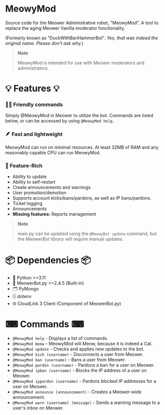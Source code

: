 # MeowyMod
Source code for the Meower Administrative robot, "MeowyMod". A tool to replace the aging Meower Vanilla moderator functionality.

(Formerly known as "DuckWithBanHammerBot". *Yes, that was indeed the original name. Please don't ask why.*)

> **Note**
>
> MeowyMod is intended for use with Meower moderators and administrators.

# 💡 Features 💡
### 👨‍💻 Friendly commands
Simply @MeowyMod in Meower to utilize the bot. Commands are listed below, or can be accessed by using `@MeowyMod help`.

### 🪶 Fast and lightweight 
MeowyMod can run on minimal resources. At least 32MB of RAM and any reasonably capable CPU can run MeowyMod.

### 📃 Feature-Rich
* Ability to update
* Ability to self-restart
* Create announcements and warnings
* User promotion/demotion
* Supports account kicks/bans/pardons, as well as IP bans/pardons.
* Ticket logging
* Announcements
* **Missing features:** Reports management

> **Note**
>
> main.py can be updated using the `@MeowyBot update` command, but the MeowerBot library will require manual updates.

# 📦 Dependencies 📦
* 🐍 Python >=3.11
* 🤖 MeowerBot.py >=2.4.5 (Built-in)
* 🗂️ PyMongo
* 🗄 dotenv
* 🌐 CloudLink 3 Client (Component of MeowerBot.py)

# ⌨ Commands ⌨
* `@MeowyMod help` - Displays a list of commands.
* `@MeowyMod meow` - MeowyMod will Meow, because it is indeed a Cat.
* `@MeowyMod update` - Checks and applies new updates to the bot.
* `@MeowyMod kick (username)` - Disconnects a user from Meower.
* `@MeowyMod ban (username)` - Bans a user from Meower.
* `@MeowyMod pardon (username)` - Pardons a ban for a user on Meower.
* `@MeowyMod ipban (username)` - Blocks the IP address of a user on Meower.
* `@MeowyMod ippardon (username)` - Pardons blocked IP addresses for a user on Meower.
* `@MeowyMod announce (announcement)` - Creates a Meower-wide announcement.
* `@MeowyMod warn (username) (message)` - Sends a warning message to a user's inbox on Meower.
